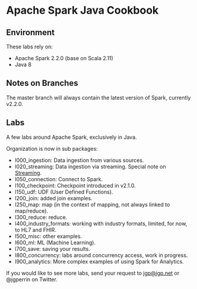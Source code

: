 # Apache Spark Java Cookbook

## Environment
These labs rely on:
* Apache Spark 2.2.0 (base on Scala 2.11)
* Java 8

## Notes on Branches
The master branch will always contain the latest version of Spark, currently v2.2.0.

## Labs
A few labs around Apache Spark, exclusively in Java.

Organization is now in sub packages:

* l000_ingestion: Data ingestion from various sources.
* l020\_streaming: Data ingestion via streaming. Special note on [Streaming](src/main/java/net/jgp/labs/spark/l020_streaming/README.md).
* l050_connection: Connect to Spark.
* l100_checkpoint: Checkpoint introduced in v2.1.0.
* l150_udf: UDF (User Defined Functions).
* l200_join: added join examples.
* l250_map: map (in the context of mapping, not always linked to map/reduce).
* l300_reduce: reduce.
* l400\_industry\_formats: working with industry formats, limited, for now, to HL7 and FHIR.
* l500_misc: other examples.
* l600_ml: ML (Machine Learning).
* l700_save: saving your results.
* l800_concurrency: labs around concurrency access, work in progress.
* l900_analytics: More complex examples of using Spark for Analytics.


If you would like to see more labs, send your request to jgp@jgp.net or @jgperrin on Twitter.
